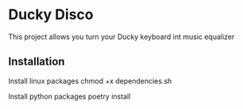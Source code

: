 # Ducky Disco

This project allows you turn your Ducky keyboard int music equalizer

## Installation
Install linux packages
chmod +x dependencies.sh

Install python packages
poetry install
